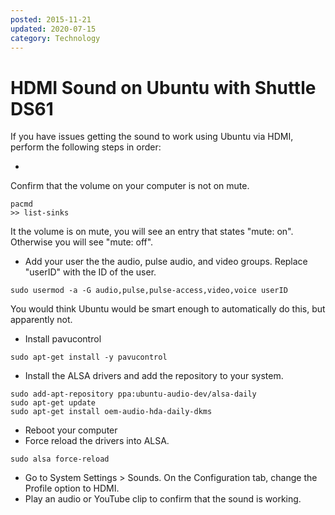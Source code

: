 ```yaml
---
posted: 2015-11-21
updated: 2020-07-15
category: Technology
---
```


# HDMI Sound on Ubuntu with Shuttle DS61

If you have issues getting the sound to work using Ubuntu via HDMI, perform the following steps in order: 

* 
Confirm that the volume on your computer is not on mute.

```
pacmd
>> list-sinks
```

It the volume is on mute, you will see an entry that states "mute: on". Otherwise you will see "mute: off".

* Add your user the the audio, pulse audio, and video groups. Replace "userID" with the ID of the user.
```
sudo usermod -a -G audio,pulse,pulse-access,video,voice userID
```

You would think Ubuntu would be smart enough to automatically do this, but apparently not. 

* Install pavucontrol
```
sudo apt-get install -y pavucontrol
```

* Install the ALSA drivers and add the repository to your system.
```
sudo add-apt-repository ppa:ubuntu-audio-dev/alsa-daily
sudo apt-get update
sudo apt-get install oem-audio-hda-daily-dkms
```

* Reboot your computer
* Force reload the drivers into ALSA.
```
sudo alsa force-reload
```

* Go to System Settings > Sounds.  On the Configuration tab, change the Profile option to HDMI.
* Play an audio or YouTube clip to confirm that the sound is working.

